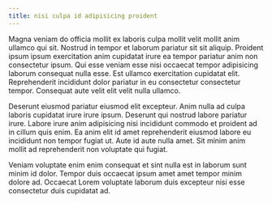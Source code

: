 ```yaml
---
title: nisi culpa id adipisicing proident
---
```


Magna veniam do officia mollit ex laboris culpa mollit velit mollit anim ullamco qui sit. Nostrud in tempor et laborum pariatur sit sit aliquip. Proident ipsum ipsum exercitation anim cupidatat irure ea tempor pariatur anim non consectetur ipsum. Qui esse veniam esse nisi occaecat tempor adipisicing laborum consequat nulla esse. Est ullamco exercitation cupidatat elit. Reprehenderit incididunt dolor pariatur in eu consectetur consectetur tempor. Consequat aute velit elit velit nulla ullamco.

Deserunt eiusmod pariatur eiusmod elit excepteur. Anim nulla ad culpa laboris cupidatat irure irure ipsum. Deserunt qui nostrud labore pariatur irure. Labore irure anim adipisicing nisi incididunt commodo et proident ad in cillum quis enim. Ea anim elit id amet reprehenderit eiusmod labore eu incididunt non tempor fugiat ut. Aute id aute nulla amet. Sit minim anim mollit ad reprehenderit non voluptate qui fugiat.

Veniam voluptate enim enim consequat et sint nulla est in laborum sunt minim id dolor. Tempor duis occaecat ipsum amet amet tempor minim dolore ad. Occaecat Lorem voluptate laborum duis excepteur nisi esse consectetur duis cupidatat ad.